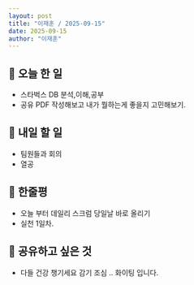 ```yaml
---
layout: post
title: "이재훈 / 2025-09-15"
date: 2025-09-15
author: "이재훈"
---
```

## 📝 오늘 한 일

-  스타벅스 DB 분석,이해,공부
- 공유 PDF 작성해보고 내가 뭘하는게 좋을지 고민해보기.

## 🎯 내일 할 일

- 팀원들과 회의 
- 열공

## 💭 한줄평


- 오늘 부터 데일리 스크럼 당일날 바로 올리기 
- 실천 1일차. 



## 🔗 공유하고 싶은 것

- 다들 건강 챙기세요 감기 조심 .. 화이팅 입니다.
